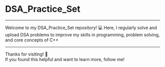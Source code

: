 # DSA_Practice_Set

---
Welcome to my DSA_Practice_Set repository! 💻
Here, I regularly solve and upload DSA problems to improve my skills in programming, problem solving, and core concepts of C++

----- 
Thanks for visiting! 🌟   
If you found this helpful and want to learn more, follow me!          
